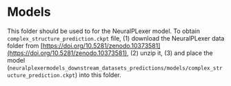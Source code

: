 # Models
This folder should be used to for the NeuralPLexer model. To obtain `complex_structure_prediction.ckpt` file, 
(1) download the NeuralPLexer data folder from [https://doi.org/10.5281/zenodo.10373581](https://doi.org/10.5281/zenodo.10373581),
(2) unzip it,
(3) and place the model (`neuralplexermodels_downstream_datasets_predictions/models/complex_structure_prediction.ckpt`) into this folder.